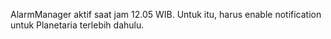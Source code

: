 AlarmManager aktif saat jam 12.05 WIB. Untuk itu, harus enable notification untuk Planetaria terlebih dahulu.
